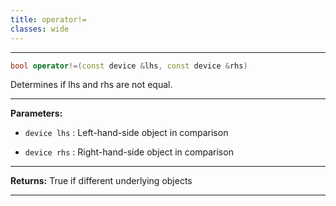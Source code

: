 ```yaml
---
title: operator!=
classes: wide
---
```



---

```cpp
bool operator!=(const device &lhs, const device &rhs)
```


Determines if lhs and rhs are not equal. 


---
**Parameters:**

 - `device lhs`
: Left-hand-side object in comparison 

 - `device rhs`
: Right-hand-side object in comparison 


---
**Returns:** True if different underlying objects 

---
